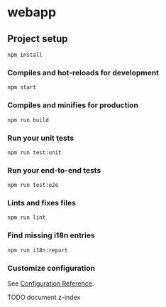 # webapp

## Project setup
```
npm install
```

### Compiles and hot-reloads for development
```
npm start
```

### Compiles and minifies for production
```
npm run build
```

### Run your unit tests
```
npm run test:unit
```

### Run your end-to-end tests
```
npm run test:e2e
```

### Lints and fixes files
```
npm run lint
```

### Find missing i18n entries
```
npm run i18n:report
```

### Customize configuration
See [Configuration Reference](https://cli.vuejs.org/config/).

TODO document z-index
